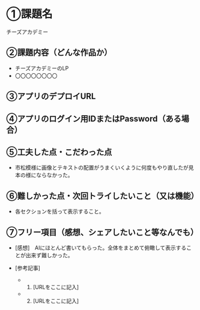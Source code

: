 # ①課題名
チーズアカデミー

## ②課題内容（どんな作品か）
- チーズアカデミーのLP
- 〇〇〇〇〇〇〇〇

## ③アプリのデプロイURL

## ④アプリのログイン用IDまたはPassword（ある場合）


## ⑤工夫した点・こだわった点
- 市松模様に画像とテキストの配置がうまくいくように何度もやり直したが見本の様にならなかった。


## ⑥難しかった点・次回トライしたいこと（又は機能）
- 各セクションを括って表示すること。

## ⑦フリー項目（感想、シェアしたいこと等なんでも）
- [感想]　AIにほとんど書いてもらった。全体をまとめて俯瞰して表示することが出来ず難しかった。

- [参考記事]
  - 1. [URLをここに記入]
  - 2. [URLをここに記入]